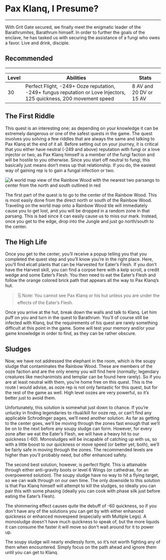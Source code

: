 # Pax Klanq, I Presume?

---

With Grit Gate secured, we finally meet the enigmatic leader of the Barathrumites, Barathrum himself. In order to further the goals of the enclave, he has tasked us with securing the assistance of a fungi who owes a favor. Live and drink, disciple.

<div class="section-info">

## Recommended

---

| Level | Abilities                                                                                                           | Stats                   |
| ----- | ------------------------------------------------------------------------------------------------------------------- | ----------------------- |
| 30    | Perfect Flight, -249+ Ooze reputation, -249+ fungus reputation or Love Injectors, 125 quickness, 200 movement speed | 8 AV and 20 DV or 15 AV |

</div>

## The First Riddle

This quest is an interesting one; as depending on your knowledge it can be extremely dangerous or one of the safest quests in the game. The quest involves you solving a few riddles that are always the same and talking to Pax Klanq at the end of it all. Before setting out on your journey, it is critical that you either have neutral (-249 and above) reputation with fungi or a love injector or two; as Pax Klanq himself is a member of the fungi faction and will be hostile to you otherwise. Since you start off neutral to fungi, this basically just means don’t mess up that relationship. If you do, the easiest way of gaining rep is to gain a fungal infection or two.

![A world map view of the Rainbow Wood with the nearest two parsangs to center from the north and south outlined in red]($assetsDir/images/quests/klanq-map.png)

The first part of the quest is to go to the center of the Rainbow Wood. This is most easily done from the direct north or south of the Rainbow Wood. Traveling on the world map onto a Rainbow Wood tile will immediately cause you to get lost, and you will be dropped in a random zone in that parsang. This is bad since it can easily cause us to miss our mark. Instead, once you get to the edge, drop into the Jungle and just go north/south to the center.

## The High Life

Once you get to the center, you’ll receive a popup telling you that you completed the quest step and you’ll know you’re in the right place. Here, you’ll find elcatl plants that can be Harvested for Eater’s Flesh. If you don’t have the Harvest skill, you can find a corpse here with a kelp scroll, a credit wedge and some Eater’s Flesh. You then need to eat the Eater’s Flesh and follow the orange colored brick path that appears all the way to Pax Klanq’s hut.

> 🗒️ Note: You cannot see Pax Klanq or his hut unless you are under the effects of the Eater’s Flesh.

Once you arrive at the hut, break down the walls and talk to Klanq. Let him puff on you and turn in the quest to Barathrum. You'll of course still be infected with Klanq, but the requirements of his quest are rarely something difficult at this point in the game. Some will test your memory and/or your game knowledge in order to find, as they can be rather obscure.

## Sludges

Now, we have not addressed the elephant in the room, which is the soupy sludge that contaminates the Rainbow Wood. These are members of the ooze faction and are the only enemy you will find here (normally; legendary creatures like mechanimists and templar can be found here rarely). So if you are at least neutral with them, you’re home free on this quest. This is the route I would advise, as ooze rep is not only fantastic for this quest, but for the rest of the game as well. High level oozes are very powerful, so it’s better just to avoid them.

Unfortunately, this solution is somewhat just down to chance. If you’re unlucky in finding legendaries to ritual/kill for ooze rep, or can’t find any applicable Schrodinger pages, we’ll need another solution. As far as getting to the center goes, we’ll be moving through the zones fast enough that we’ll be on to the next before any soupy sludge can form. However, for every zone after we eat the Eater’s Flesh, we will have a heavy hit to our quickness (-60). Monosludges will be incapable of catching up with us, so with a little boost to our quickness or move speed (or better yet, both), we’ll be fairly safe in moving through the zones. The recommended levels are higher than you’ll probably need, but offer enhanced safety.

The second best solution, however, is perfect flight. This is attainable through either anti-gravity boots or level 6 Wings (or cathedrae, for an overpowered solution). The soupy sludge have no way to hit a flying target, so we can walk through on our own time. The only downside to this solution is that Pax Klanq himself will attempt to kill the sludges, so ideally you can pair this with some phasing (ideally you can cook with phase silk just before eating the Eater’s Flesh).

The shimmering effect causes quite the debuff of -60 quickness, so if you don't have any of the solutions you can get by with either enhanced quickness or enhanced movespeed (especially with Multiple Legs). A monosludge doesn't have much quickness to speak of, but the more liquids it can consume the faster it will move so don't wait around for it to power up.

The soupy sludge will nearly endlessly form, so it’s not worth fighting any of them when encountered. Simply focus on the path ahead and ignore them until you can get to Klanq.
